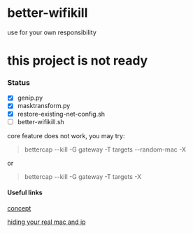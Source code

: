# better-wifikill
use for your own responsibility 

# this project is not ready

### Status
- [x] genip.py
- [x] masktransform.py
- [x] restore-existing-net-config.sh
- [ ] better-wifikill.sh

core feature does not work, you may try:
>bettercap --kill -G gateway -T targets --random-mac -X

or

>bettercap --kill -G gateway -T targets -X

#### Useful links
[concept](http://superuser.com/questions/435356/a-pc-application-similar-to-wifikill-in-android)

[hiding your real mac and ip](https://habrahabr.ru/post/226679/)


